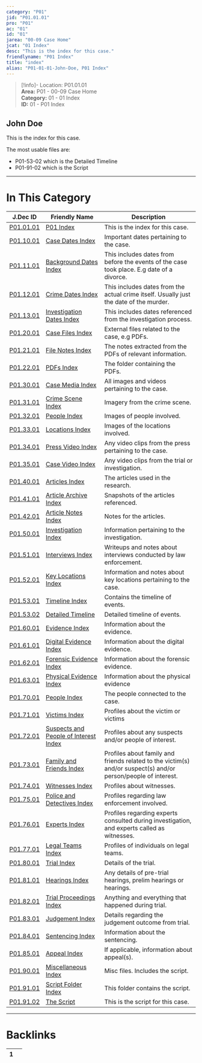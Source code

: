 ```yaml
---  
category: "P01"  
jid: "P01.01.01"  
pro: "P01"  
ac: "01"  
id: "01"  
jarea: "00-09 Case Home"  
jcat: "01 Index"  
desc: "This is the index for this case."  
friendlyname: "P01 Index"  
title: "index"  
alias: "P01-01-01-John-Doe, P01 Index"  
---  
```

>[!info]- Location: P01.01.01  
>**Area:** P01 - 00-09 Case Home  
>**Category:** 01 - 01 Index  
>**ID:** 01 - P01 Index  
  
## John Doe  
  
This is the index for this case.  
  
The most usable files are:  
- P01-53-02 which is the Detailed Timeline  
- P01-91-02 which is the Script   
  
   
  
---  
# In This Category  
  
| J.Dec ID                                                                                      | Friendly Name                                                                                                             | Description                                                                                                    |  
| --------------------------------------------------------------------------------------------- | ------------------------------------------------------------------------------------------------------------------------- | -------------------------------------------------------------------------------------------------------------- |  
| [P01.01.01](index.md#)                                                    | [P01 Index](index.md#)                                                                                | This is the index for this case.                                                                               |  
| [P01.10.01](./10-to-19-Case-Dates/index.md#)                                | [Case Dates Index](./10-to-19-Case-Dates/index.md#)                                                     | Important dates pertaining to the case.                                                                        |  
| [P01.11.01](./10-to-19-Case-Dates/11-Background-Dates/index.md#)            | [Background Dates Index](./10-to-19-Case-Dates/11-Background-Dates/index.md#)                           | This includes dates from before the events of the case took place. E.g date of a divorce.                      |  
| [P01.12.01](./10-to-19-Case-Dates/12-Crime-Dates/index.md#)                 | [Crime Dates Index](./10-to-19-Case-Dates/12-Crime-Dates/index.md#)                                     | This includes dates from the actual crime itself. Usually just the date of the murder.                         |  
| [P01.13.01](./10-to-19-Case-Dates/13-Investigation-Dates/index.md#)         | [Investigation Dates Index](./10-to-19-Case-Dates/13-Investigation-Dates/index.md#)                     | This includes dates referenced from the investigation process.                                                 |  
| [P01.20.01](./20-to-29-Case-Files/index.md#)                                | [Case Files Index](./20-to-29-Case-Files/index.md#)                                                     | External files related to the case, e.g PDFs.                                                                  |  
| [P01.21.01](./20-to-29-Case-Files/21-File-Notes/index.md#)                  | [File Notes Index](./20-to-29-Case-Files/21-File-Notes/index.md#)                                       | The notes extracted from the PDFs of relevant information.                                                     |  
| [P01.22.01](./20-to-29-Case-Files/22-PDFs/index.md#)                        | [PDFs Index](./20-to-29-Case-Files/22-PDFs/index.md#)                                                   | The folder containing the PDFs.                                                                                |  
| [P01.30.01](./30-to-39-Case-Media/index.md#)                                | [Case Media Index](./30-to-39-Case-Media/index.md#)                                                     | All images and videos pertaining to the case.                                                                  |  
| [P01.31.01](./30-to-39-Case-Media/31-Crime-Scene/index.md#)                 | [Crime Scene Index](./30-to-39-Case-Media/31-Crime-Scene/index.md#)                                     | Imagery from the crime scene.                                                                                  |  
| [P01.32.01](./30-to-39-Case-Media/32-People/index.md#)                      | [People Index](./30-to-39-Case-Media/32-People/index.md#)                                               | Images of people involved.                                                                                     |  
| [P01.33.01](./30-to-39-Case-Media/33-Locations/index.md#)                   | [Locations Index](./30-to-39-Case-Media/33-Locations/index.md#)                                         | Images of the locations involved.                                                                              |  
| [P01.34.01](./30-to-39-Case-Media/34-Press-Video/index.md#)                 | [Press Video Index](./30-to-39-Case-Media/34-Press-Video/index.md#)                                     | Any video clips from the press pertaining to the case.                                                         |  
| [P01.35.01](./30-to-39-Case-Media/35-Case-Video/index.md#)                  | [Case Video Index](./30-to-39-Case-Media/35-Case-Video/index.md#)                                       | Any video clips from the trial or investigation.                                                               |  
| [P01.40.01](./40-to-49-Articles/index.md#)                                  | [Articles Index](./40-to-49-Articles/index.md#)                                                         | The articles used in the research.                                                                             |  
| [P01.41.01](./40-to-49-Articles/41-Article-Archive/index.md#)               | [Article Archive Index](./40-to-49-Articles/41-Article-Archive/index.md#)                               | Snapshots of the articles referenced.                                                                          |  
| [P01.42.01](./40-to-49-Articles/42-Article-Notes/index.md#)                 | [Article Notes Index](./40-to-49-Articles/42-Article-Notes/index.md#)                                   | Notes for the articles.                                                                                        |  
| [P01.50.01](./50-to-59-Investigation/index.md#)                             | [Investigation Index](./50-to-59-Investigation/index.md#)                                               | Information pertaining to the investigation.                                                                   |  
| [P01.51.01](./50-to-59-Investigation/51-Interviews/index.md#)               | [Interviews Index](./50-to-59-Investigation/51-Interviews/index.md#)                                    | Writeups and notes about interviews conducted by law enforcement.                                              |  
| [P01.52.01](./50-to-59-Investigation/52-Key-Locations/index.md#)            | [Key Locations Index](./50-to-59-Investigation/52-Key-Locations/index.md#)                              | Information and notes about key locations pertaining to the case.                                              |  
| [P01.53.01](./50-to-59-Investigation/53-Timeline/index.md#)                 | [Timeline Index](./50-to-59-Investigation/53-Timeline/index.md#)                                        | Contains the timeline of events.                                                                               |  
| [P01.53.02](./50-to-59-Investigation/53-Timeline/02-Detailed-Timeline.md#)  | [Detailed Timeline](./50-to-59-Investigation/53-Timeline/02-Detailed-Timeline.md#)                      | Detailed timeline of events.                                                                                   |  
| [P01.60.01](./60-to-69-Evidence/index.md#)                                  | [Evidence Index](./60-to-69-Evidence/index.md#)                                                         | Information about the evidence.                                                                                |  
| [P01.61.01](./60-to-69-Evidence/61-Digital/index.md#)                       | [Digital Evidence Index](./60-to-69-Evidence/61-Digital/index.md#)                                      | Information about the digital evidence.                                                                        |  
| [P01.62.01](./60-to-69-Evidence/62-Forensic/index.md#)                      | [Forensic Evidence Index](./60-to-69-Evidence/62-Forensic/index.md#)                                    | Information about the forensic evidence.                                                                       |  
| [P01.63.01](./60-to-69-Evidence/63-Physical/index.md#)                      | [Physical Evidence Index](./60-to-69-Evidence/63-Physical/index.md#)                                    | Information about the physical evidence                                                                        |  
| [P01.70.01](./70-to-79-People/index.md#)                                    | [People Index](./70-to-79-People/index.md#)                                                             | The people connected to the case.                                                                              |  
| [P01.71.01](./70-to-79-People/71-Victims/index.md#)                         | [Victims Index](./70-to-79-People/71-Victims/index.md#)                                                 | Profiles about the victim or victims                                                                           |  
| [P01.72.01](./70-to-79-People/72-Suspects-and-People-of-Interest/index.md#) | [Suspects and People of Interest Index](./70-to-79-People/72-Suspects-and-People-of-Interest/index.md#) | Profiles about any suspects and/or people of interest.                                                         |  
| [P01.73.01](./70-to-79-People/73-Family-and-Friends/index.md#)              | [Family and Friends Index](./70-to-79-People/73-Family-and-Friends/index.md#)                           | Profiles about family and friends related to the victim(s) and/or suspect(s) and/or person/people of interest. |  
| [P01.74.01](./70-to-79-People/74-Witnesses/index.md#)                       | [Witnesses Index](./70-to-79-People/74-Witnesses/index.md#)                                             | Profiles about witnesses.                                                                                      |  
| [P01.75.01](./70-to-79-People/75-Police-and-Detectives/index.md#)           | [Police and Detectives Index](./70-to-79-People/75-Police-and-Detectives/index.md#)                     | Profiles regarding law enforcement involved.                                                                   |  
| [P01.76.01](./70-to-79-People/76-Experts/index.md#)                         | [Experts Index](./70-to-79-People/76-Experts/index.md#)                                                 | Profiles regarding experts consulted during investigation, and experts called as witnesses.                    |  
| [P01.77.01](./70-to-79-People/77-Legal-Teams/index.md#)                     | [Legal Teams Index](./70-to-79-People/77-Legal-Teams/index.md#)                                         | Profiles of individuals on legal teams.                                                                        |  
| [P01.80.01](./80-to-89-Trial/index.md#)                                     | [Trial Index](./80-to-89-Trial/index.md#)                                                               | Details of the trial.                                                                                          |  
| [P01.81.01](./80-to-89-Trial/81-Hearings/index.md#)                         | [Hearings Index](./80-to-89-Trial/81-Hearings/index.md#)                                                | Any details of pre-trial hearings, prelim hearings or hearings.                                                |  
| [P01.82.01](./80-to-89-Trial/82-Trial-Proceedings/index.md#)                | [Trial Proceedings Index](./80-to-89-Trial/82-Trial-Proceedings/index.md#)                              | Anything and everything that happened during trial.                                                            |  
| [P01.83.01](./80-to-89-Trial/83-Judgement/index.md#)                        | [Judgement Index](./80-to-89-Trial/83-Judgement/index.md#)                                              | Details regarding the judgement outcome from trial.                                                            |  
| [P01.84.01](./80-to-89-Trial/84-Sentencing/index.md#)                       | [Sentencing Index](./80-to-89-Trial/84-Sentencing/index.md#)                                            | Information about the sentencing.                                                                              |  
| [P01.85.01](./80-to-89-Trial/85-Appeal/index.md#)                           | [Appeal Index](./80-to-89-Trial/85-Appeal/index.md#)                                                    | If applicable, information about appeal(s).                                                                    |  
| [P01.90.01](./90-to-99-Miscellaneous/index.md#)                             | [Miscellaneous Index](./90-to-99-Miscellaneous/index.md#)                                               | Misc files. Includes the script.                                                                               |  
| [P01.91.01](./90-to-99-Miscellaneous/91-Script/index.md#)                   | [Script Folder Index](./90-to-99-Miscellaneous/91-Script/index.md#)                                     | This folder contains the script.                                                                               |  
| [P01.91.02](./90-to-99-Miscellaneous/91-Script/92-The-Script.md#)           | [The Script](./90-to-99-Miscellaneous/91-Script/92-The-Script.md#)                                      | This is the script for this case.                                                                              |  
  
  
---  
# Backlinks  
<div><table class="dataview table-view-table"><thead class="table-view-thead"><tr class="table-view-tr-header"><th class="table-view-th"><span></span><span class="dataview small-text">1</span></th><th class="table-view-th"><span></span></th></tr></thead><tbody class="table-view-tbody"></tbody></table></div>